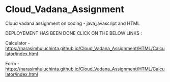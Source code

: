 # Cloud_Vadana_Assignment
Cloud vadana assignment on coding - java,javascript and HTML

DEPLOYEMENT HAS BEEN DONE CLICK ON THE BELOW LINKS :

Calculator - https://narasimhuluchinta.github.io/Cloud_Vadana_Assignment/HTML/Calculator/index.html


Form - https://narasimhuluchinta.github.io/Cloud_Vadana_Assignment/HTML/Calculator/index.html
